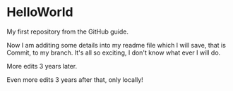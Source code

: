 # HelloWorld
My first repository from the GitHub guide.
 
Now I am additing some details into my readme file which I will save, that is Commit, to my branch.
It's all so exciting, I don't know what ever I will do.

More edits 3 years later.

Even more edits 3 years after that, only locally!